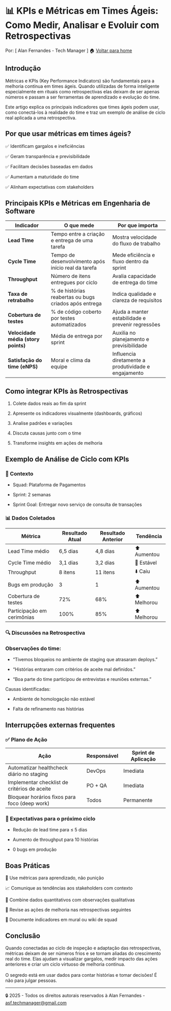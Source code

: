 # 📊 KPIs e Métricas em Times Ágeis: Como Medir, Analisar e Evoluir com Retrospectivas
Por: [ Alan Fernandes - Tech Manager ] :house: [Voltar para home](https://github.com/af-tech-manager/portfolio/blob/main/README.md)

## Introdução
Métricas e KPIs (Key Performance Indicators) são fundamentais para a melhoria contínua em times ágeis. Quando utilizadas de forma inteligente especialmente em rituais como retrospectivas elas deixam de ser apenas números e passam a ser ferramentas de aprendizado e evolução do time.

Este artigo explica os principais indicadores que times ágeis podem usar, como conectá-los à realidade do time e traz um exemplo de análise de ciclo real aplicada a uma retrospectiva.

## Por que usar métricas em times ágeis?
✅ Identificam gargalos e ineficiências 

✅ Geram transparência e previsibilidade 

✅ Facilitam decisões baseadas em dados 

✅ Aumentam a maturidade do time 

✅ Alinham expectativas com stakeholders

## Principais KPIs e Métricas em Engenharia de Software
| Indicador                           | O que mede                                            | Por que importa                                      |
| ----------------------------------- | ----------------------------------------------------- | ---------------------------------------------------- |
| **Lead Time**                       | Tempo entre a criação e entrega de uma tarefa         | Mostra velocidade do fluxo de trabalho               |
| **Cycle Time**                      | Tempo de desenvolvimento após início real da tarefa   | Mede eficiência e fluxo dentro da sprint             |
| **Throughput**                      | Número de itens entregues por ciclo                   | Avalia capacidade de entrega do time                 |
| **Taxa de retrabalho**              | % de histórias reabertas ou bugs criados após entrega | Indica qualidade e clareza de requisitos             |
| **Cobertura de testes**             | % de código coberto por testes automatizados          | Ajuda a manter estabilidade e prevenir regressões    |
| **Velocidade média (story points)** | Média de entrega por sprint                           | Auxilia no planejamento e previsibilidade            |
| **Satisfação do time (eNPS)**       | Moral e clima da equipe                               | Influencia diretamente a produtividade e engajamento |


## Como integrar KPIs às Retrospectivas
1. Colete dados reais ao fim da sprint

2. Apresente os indicadores visualmente (dashboards, gráficos)

3. Analise padrões e variações

4. Discuta causas junto com o time

5. Transforme insights em ações de melhoria

## Exemplo de Análise de Ciclo com KPIs
### 🎯 Contexto
- Squad: Plataforma de Pagamentos

- Sprint: 2 semanas

- Sprint Goal: Entregar novo serviço de consulta de transações

### 📊 Dados Coletados
| Métrica                    | Resultado Atual | Resultado Anterior | Tendência   |
| -------------------------- | --------------- | ------------------ | ----------- |
| Lead Time médio            | 6,5 dias        | 4,8 dias           | ⬆️ Aumentou |
| Cycle Time médio           | 3,1 dias        | 3,2 dias           | 🔄 Estável  |
| Throughput                 | 8 itens         | 11 itens           | ⬇️ Caiu     |
| Bugs em produção           | 3               | 1                  | ⬆️ Aumentou |
| Cobertura de testes        | 72%             | 68%                | ⬆️ Melhorou |
| Participação em cerimônias | 100%            | 85%                | ⬆️ Melhorou |


### 🔍 Discussões na Retrospectiva
### Observações do time:

- “Tivemos bloqueios no ambiente de staging que atrasaram deploys.”

- “Histórias entraram com critérios de aceite mal definidos.”

- “Boa parte do time participou de entrevistas e reuniões externas.”

Causas identificadas:

- Ambiente de homologação não estável

- Falta de refinamento nas histórias

## Interrupções externas frequentes

### ✅ Plano de Ação
| Ação                                          | Responsável | Sprint de Aplicação |
| --------------------------------------------- | ----------- | ------------------- |
| Automatizar healthcheck diário no staging     | DevOps      | Imediata            |
| Implementar checklist de critérios de aceite  | PO + QA     | Imediata            |
| Bloquear horários fixos para foco (deep work) | Todos       | Permanente          |


### 🎯 Expectativas para o próximo ciclo
- Redução de lead time para ≤ 5 dias

- Aumento de throughput para 10 histórias

- 0 bugs em produção

## Boas Práticas
🧠 Use métricas para aprendizado, não punição

📈 Comunique as tendências aos stakeholders com contexto

🧪 Combine dados quantitativos com observações qualitativas

🔄 Revise as ações de melhoria nas retrospectivas seguintes

🧾 Documente indicadores em mural ou wiki de squad

## Conclusão
Quando conectadas ao ciclo de inspeção e adaptação das retrospectivas, métricas deixam de ser números frios e se tornam aliadas do crescimento real do time. Elas ajudam a visualizar gargalos, medir impacto das ações anteriores e criar um ciclo virtuoso de melhoria contínua. \
\
O segredo está em usar dados para contar histórias e tomar decisões! É não para julgar pessoas.

---
:lock: 2025 - Todos os direitos autorais reservados à Alan Fernandes - asf.techmanager@gmail.com


